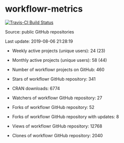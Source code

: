 
<!-- README.md is generated from README.Rmd. Please edit that file -->
workflowr-metrics
=================

[![Travis-CI Build Status](https://travis-ci.org/workflowr/workflowr-metrics.svg?branch=master)](https://travis-ci.org/workflowr/workflowr-metrics)

Source: public GitHub repositories

Last update: 2019-08-06 21:28:19

-   Weekly active projects (unique users): 24 (23)

-   Monthly active projects (unique users): 58 (44)

-   Number of workflowr projects on GitHub: 460

-   Stars of workflowr GitHub repository: 341

-   CRAN downloads: 6774

-   Watchers of workflowr GitHub repository: 27

-   Forks of workflowr GitHub repository: 52

-   Forks of workflowr GitHub repository with updates: 8

-   Views of workflowr GitHub repository: 12768

-   Clones of workflowr GitHub repository: 2040
